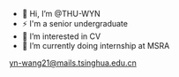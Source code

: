- 👋 Hi, I’m @THU-WYN
- ⚡ I'm a senior undergraduate
- 👀 I’m interested in CV
- 🌱 I’m currently doing internship at MSRA

yn-wang21@mails.tsinghua.edu.cn
<!---
THU-WYN/THU-WYN is a ✨ special ✨ repository because its `README.md` (this file) appears on your GitHub profile.
You can click the Preview link to take a look at your changes.
--->
